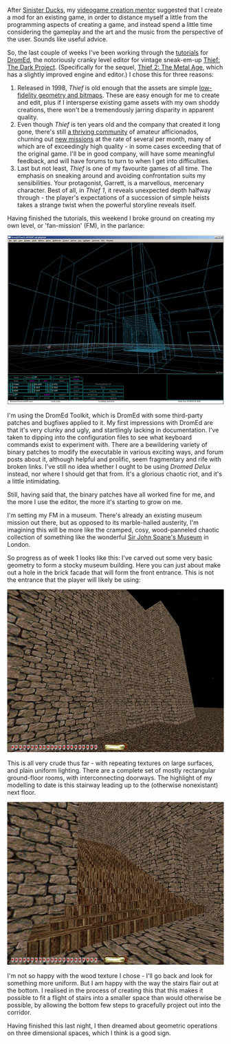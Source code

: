 <!--
.. title: Creating a Level for Thief 2
.. slug: creating-a-level-for-thief-2
.. date: 2010-01-25 13:50:26-06:00
.. tags: creative,geek,gamedev
.. link: 
.. description: 
.. type: text
-->


After [Sinister Ducks](/sinister-redux), my [videogame
creation mentor](http://www.gamedevlessons.com/) suggested that I create
a mod for an existing game, in order to distance myself a little from
the programming aspects of creating a game, and instead spend a little
time considering the gameplay and the art and the music from the
perspective of the user. Sounds like useful advice.

So, the last couple of weeks I've been working through the
[tutorials](http://www.jasonotto.net/tutorials/CompleteTut.htm) for
[DromEd](http://en.wikipedia.org/wiki/DromEd), the notoriously cranky
level editor for vintage sneak-em-up [Thief: The Dark
Project](http://en.wikipedia.org/wiki/Thief:_The_Dark_Project).
(Specifically for the sequel, [Thief 2: The Metal
Age](http://en.wikipedia.org/wiki/Thief_II:_The_Metal_Age), which has a
slightly improved engine and editor.) I chose this for three reasons:

1.  Released in 1998, *Thief* is old enough that the assets are simple
    [low-fidelity geometry and
    bitmaps](http://www.mobygames.com/game/windows/thief-ii-the-metal-age/screenshots/gameShotId,7666/).
    These are easy enough for me to create and edit, plus if I
    intersperse existing game assets with my own shoddy creations, there
    won't be a tremendously jarring disparity in apparent quality.
2.  Even though *Thief* is ten years old and the company that created it
    long gone, there's still [a thriving
    community](http://www.ttlg.com/) of amateur afficionados, churning
    out [new
    missions](http://www.ttlg.com/forums/showthread.php?p=1508201) at
    the rate of several per month, many of which are of exceedingly high
    quality - in some cases exceeding that of the original game. I'll be
    in good company, will have some meaningful feedback, and will have
    forums to turn to when I get into difficulties.
3.  Last but not least, *Thief* is one of my favourite games of all
    time. The emphasis on sneaking around and avoiding confrontation
    suits my sensibilities. Your protagonist, Garrett, is a marvellous,
    mercenary character. Best of all, in *Thief 1*, it reveals
    unexpected depth halfway through - the player's expectations of a
    succession of simple heists takes a strange twist when the powerful
    storyline reveals itself.

Having finished the tutorials, this weekend I broke ground on creating
my own level, or 'fan-mission' (FM), in the parlance:

![Designing a Thief2 Level in DromEd](/files/2010/01/dromed-sm.png)

I'm using the DromEd Toolkit, which is DromEd with some third-party
patches and bugfixes applied to it. My first impressions with DromEd are
that it's very clunky and ugly, and startlingly lacking in
documentation. I've taken to dipping into the configuration files to see
what keyboard commands exist to experiment with. There are a bewildering
variety of binary patches to modify the executable in various exciting
ways, and forum posts about it, although helpful and prolific, seem
fragmentary and rife with broken links. I've still no idea whether I
ought to be using *Dromed Delux* instead, nor where I should get that
from. It's a glorious chaotic riot, and it's a little intimidating.

Still, having said that, the binary patches have all worked fine for me,
and the more I use the editor, the more it's starting to grow on me.

I'm setting my FM in a museum. There's already an existing museum
mission out there, but as opposed to its marble-halled austerity, I'm
imagining this will be more like the cramped, cosy, wood-panneled
chaotic collection of something like the wonderful [Sir John Soane's
Museum](http://www.britishtours.com/360/soane-museum.html) in London.

So progress as of week 1 looks like this: I've carved out some very
basic geometry to form a stocky museum building. Here you can just about
make out a hole in the brick facade that will form the front entrance.
This is not the entrance that the player will likely be using:

![](/files/2010/01/front-entrance.jpg)

This is all very crude thus far - with repeating textures on large
surfaces, and plain uniform lighting. There are a complete set of mostly
rectangular ground-floor rooms, with interconnecting doorways. The
highlight of my modelling to date is this stairway leading up to the
(otherwise nonexistant) next floor.

![](/files/2010/01/stairway.jpg)

I'm not so happy with the wood texture I chose - I'll go back and look
for something more uniform. But I am happy with the way the stairs flair
out at the bottom. I realised in the process of creating this that this
makes it possible to fit a flight of stairs into a smaller space than
would otherwise be possible, by allowing the bottom few steps to
gracefully project out into the corridor.

Having finished this last night, I then dreamed about geometric
operations on three dimensional spaces, which I think is a good sign.
